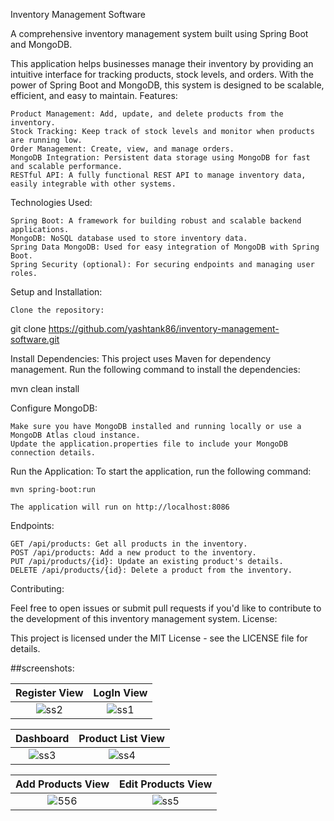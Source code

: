 Inventory Management Software

A comprehensive inventory management system built using Spring Boot and MongoDB.

This application helps businesses manage their inventory by providing an intuitive interface for tracking products, stock levels, and orders. With the power of Spring Boot and MongoDB, this system is designed to be scalable, efficient, and easy to maintain.
Features:

    Product Management: Add, update, and delete products from the inventory.
    Stock Tracking: Keep track of stock levels and monitor when products are running low.
    Order Management: Create, view, and manage orders.
    MongoDB Integration: Persistent data storage using MongoDB for fast and scalable performance.
    RESTful API: A fully functional REST API to manage inventory data, easily integrable with other systems.

Technologies Used:

    Spring Boot: A framework for building robust and scalable backend applications.
    MongoDB: NoSQL database used to store inventory data.
    Spring Data MongoDB: Used for easy integration of MongoDB with Spring Boot.
    Spring Security (optional): For securing endpoints and managing user roles.

Setup and Installation:

    Clone the repository:

git clone https://github.com/yashtank86/inventory-management-software.git

Install Dependencies: This project uses Maven for dependency management. Run the following command to install the dependencies:

mvn clean install

Configure MongoDB:

    Make sure you have MongoDB installed and running locally or use a MongoDB Atlas cloud instance.
    Update the application.properties file to include your MongoDB connection details.

Run the Application: To start the application, run the following command:

    mvn spring-boot:run

    The application will run on http://localhost:8086

Endpoints:

    GET /api/products: Get all products in the inventory.
    POST /api/products: Add a new product to the inventory.
    PUT /api/products/{id}: Update an existing product's details.
    DELETE /api/products/{id}: Delete a product from the inventory.

Contributing:

Feel free to open issues or submit pull requests if you'd like to contribute to the development of this inventory management system.
License:

This project is licensed under the MIT License - see the LICENSE file for details.



##screenshots:

| Register View| LogIn View |
|:-:|:-:|
|![ss2](https://github.com/user-attachments/assets/b5a28a73-be36-4cd3-bb57-99425a91a443)|![ss1](https://github.com/user-attachments/assets/a830ae1c-db24-48c0-82d6-cb3f0819243f)|


| Dashboard | Product List View |
|:-:|:-:|
|![ss3](https://github.com/user-attachments/assets/0b716775-bb51-41b9-ab3e-7bc6477d5772)|![ss4](https://github.com/user-attachments/assets/017ced56-c154-4b5c-acb7-e0a6ab406de5)|

| Add Products View | Edit Products View |
|:-:|:-:|
|![556](https://github.com/user-attachments/assets/cd209a25-8fd1-43f2-addd-4f62e2694951)|![ss5](https://github.com/user-attachments/assets/cc2d1db5-0bfb-496b-8ae4-6ee09fdadd5c)|

 






